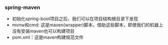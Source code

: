 ### spring-maven
* 初始化spring-boot项目之后，我们可以在项目结构根目录下发现
* mvnw和cmd: 这是maven(wrapper)脚本，借助这些脚本，即使我们的机器上没有安装maven也可以构建项目
* pom.xml：这是maven构建规范文件

